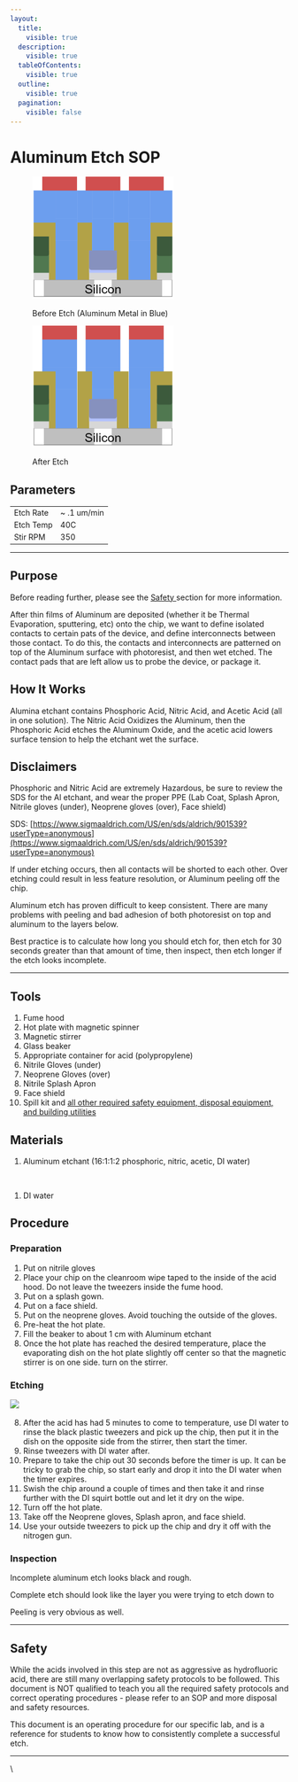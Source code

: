 ```yaml
---
layout:
  title:
    visible: true
  description:
    visible: true
  tableOfContents:
    visible: true
  outline:
    visible: true
  pagination:
    visible: false
---
```


# Aluminum Etch SOP



<figure><img src="../.gitbook/assets/image (2) (1) (1) (1) (1) (1) (1) (1) (1) (1).png" alt="" width="256"><figcaption><p>Before Etch (Aluminum Metal in Blue)</p></figcaption></figure>

<figure><img src="../.gitbook/assets/image (3) (1) (1) (1) (1) (1) (1) (1) (1).png" alt="" width="256"><figcaption><p>After Etch</p></figcaption></figure>

## Parameters

|           |              |
| --------- | ------------ |
| Etch Rate | \~ .1 um/min |
| Etch Temp | 40C          |
| Stir RPM  | 350          |

***

## Purpose

Before reading further, please see the [Safety ](aluminum-etch-sop.md#safety)section for more information.&#x20;

After thin films of Aluminum are deposited (whether it be Thermal Evaporation, sputtering, etc) onto the chip, we want to define isolated contacts to certain pats of the device, and define interconnects between those contact. To do this, the contacts and interconnects are patterned on top of the Aluminum surface with photoresist, and then wet etched. The contact pads that are left allow us to probe the device, or package it.

## How It Works

Alumina etchant contains Phosphoric Acid, Nitric Acid, and Acetic Acid (all in one solution). The Nitric Acid Oxidizes the Aluminum, then the Phosphoric Acid etches the Aluminum Oxide, and the acetic acid lowers surface tension to help the etchant wet the surface.

## Disclaimers

Phosphoric and Nitric Acid are extremely Hazardous, be sure to review the SDS for the Al etchant, and wear the proper PPE (Lab Coat, Splash Apron, Nitrile gloves (under), Neoprene gloves (over), Face shield)

SDS: [https://www.sigmaaldrich.com/US/en/sds/aldrich/901539?userType=anonymous](https://www.sigmaaldrich.com/US/en/sds/aldrich/901539?userType=anonymous)

If under etching occurs, then all contacts will be shorted to each other. Over etching could result in less feature resolution, or Aluminum peeling off the chip.

Aluminum etch has proven difficult to keep consistent. There are many problems with peeling and bad adhesion of both photoresist on top and aluminum to the layers below.

Best practice is to calculate how long you should etch for, then etch for 30 seconds greater than that amount of time, then inspect, then etch longer if the etch looks incomplete.

***

## Tools

1. Fume hood
2. Hot plate with magnetic spinner
3. Magnetic stirrer
4. Glass beaker
5. Appropriate container for acid (polypropylene)
6. Nitrile Gloves (under)
7. Neoprene Gloves (over)
8. Nitrile Splash Apron
9. Face shield
10. Spill kit and [all other required safety equipment, disposal equipment, and building utilities](https://www.cmu.edu/ehs/Laboratory-Safety/chemical-safety/documents/sop-for-the-use-of-hydrofluoric-acid.pdf)

## Materials

1. Aluminum etchant (16:1:1:2 phosphoric, nitric, acetic, DI water)

<figure><img src="../.gitbook/assets/image (94).png" alt="" width="188"><figcaption></figcaption></figure>

1. DI water

## Procedure

### Preparation

1. Put on nitrile gloves
2. Place your chip on the cleanroom wipe taped to the inside of the acid hood. Do not leave the tweezers inside the fume hood.
3. Put on a splash gown.
4. Put on a face shield.
5. Put on the neoprene gloves. Avoid touching the outside of the gloves.
6. Pre-heat the hot plate.
7. Fill the beaker to about 1 cm with Aluminum etchant
8. Once the hot plate has reached the desired temperature, place the evaporating dish on the hot plate slightly off center so that the magnetic stirrer is on one side. turn on the stirrer.

### Etching

![](https://lh6.googleusercontent.com/zeiSTdg1kLUn1G-eaC7Oafi2tNJ2TT8Mo2LWnE3KS3UWau9GNRlrRmdMcOJPsxxw9ExBYt1anuAaPwWdTfR2g7rauznhIm4NyDTsz_2TuCkdb4dsWI62MZny8mcd3UCaGKRuLOr5P64rY_QCxRtQ5nc)

8. After the acid has had 5 minutes to come to temperature, use DI water to rinse the black plastic tweezers and pick up the chip, then put it in the dish on the opposite side from the stirrer, then start the timer.
9. Rinse tweezers with DI water after.
10. Prepare to take the chip out 30 seconds before the timer is up. It can be tricky to grab the chip, so start early and drop it into the DI water when the timer expires.
11. Swish the chip around a couple of times and then take it and rinse further with the DI squirt bottle out and let it dry on the wipe.
12. Turn off the hot plate.
13. Take off the Neoprene gloves, Splash apron, and face shield.
14. Use your outside tweezers to pick up the chip and dry it off with the nitrogen gun.

### Inspection

Incomplete aluminum etch looks black and rough.

Complete etch should look like the layer you were trying to etch down to

Peeling is very obvious as well.

***

## Safety

While the acids involved in this step are not as aggressive as hydrofluoric acid, there are still many overlapping safety protocols to be followed. This document is NOT qualified to teach you all the required safety protocols and correct operating procedures - please refer to an SOP and more disposal and safety resources.

This document is an operating procedure for our specific lab, and is a reference for students to know how to consistently complete a successful etch.&#x20;

***

\
